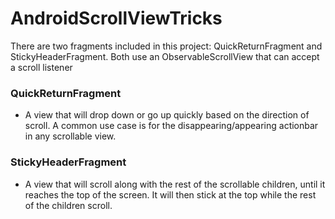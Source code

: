 # AndroidScrollViewTricks

There are two fragments included in this project: QuickReturnFragment and StickyHeaderFragment.
Both use an ObservableScrollView that can accept a scroll listener

### QuickReturnFragment
* A view that will drop down or go up quickly based on the direction of scroll. A common use case is for the disappearing/appearing actionbar in any scrollable view.

### StickyHeaderFragment
* A view that will scroll along with the rest of the scrollable children, until it reaches the top of the screen. It will then stick at the top while the rest of the children scroll.
